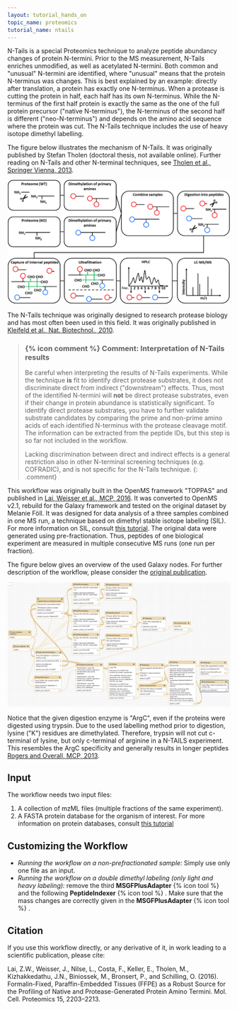 ```yaml
---
layout: tutorial_hands_on
topic_name: proteomics
tutorial_name: ntails
---
```


N-Tails is a special Proteomics technique to analyze peptide abundancy changes of protein N-termini. Prior to the MS measurement, N-Tails enriches unmodified, as well as acetylated N-termini. Both common and "unusual" N-termini are identified, where "unusual" means that the protein N-terminus was changes.
This is best explained by an example: directly after translation, a protein has exactly one N-terminus. When a protease is cutting the protein in half, each half has its own N-terminus. While the N-terminus of the first half protein is exactly the same as the one of the full protein precursor ("native N-terminus"), the N-terminus of the second half is different ("neo-N-terminus") and depends on the amino acid sequence where the protein was cut.
The N-Tails technique includes the use of heavy isotope dimethyl labelling.

The figure below illustrates the mechanism of N-Tails. It was originally published by Stefan Tholen (doctoral thesis, not available online). Further reading on N-Tails and other N-terminal techniques, see [Tholen et al., Springer Vienna, 2013](https://doi.org/10.1007/978-3-7091-0885-7_5).

![N-Tails technique](../../images/wf_ntails_technique.png "Overview of the N-Tails technique")

The N-Tails technique was originally designed to research protease biology and has most often been used in this field. It was originally published in [Kleifeld et al., Nat. Biotechnol., 2010](https://www.ncbi.nlm.nih.gov/pubmed/20208520).

> ### {% icon comment %} Comment: Interpretation of N-Tails results
>
> Be careful when interpreting the results of N-Tails experiments. While the technique **is** fit to identify direct protease substrates, it does not discriminate direct from indirect ("downstream") effects. Thus, most of the identified N-termini will **not** be direct protease substrates, even if their change in protein abundance is statistically significant. To identify direct protease substrates, you have to further validate substrate candidates by comparing the prime and non-prime amino acids of each identified N-terminus with the protease cleavage motif. The information can be extracted from the peptide IDs, but this step is so far not included in the workflow.
>
> Lacking discrimination between direct and indirect effects is a general restriction also in other N-terminal screening techniques (e.g. COFRADIC), and is not specific for the N-Tails technique.
{: .comment}

This workflow was originally built in the OpenMS framework "TOPPAS" and published in [Lai, Weisser et al., MCP, 2016](https://www.ncbi.nlm.nih.gov/pubmed/27087653). It was converted to OpenMS v2.1, rebuild for the Galaxy framework and tested on the original dataset by Melanie Föll. It was designed for data analysis of a three samples combined in one MS run, a technique based on dimethyl stable isotope labeling (SIL). For more information on SIL, consult [this tutorial]({{site.baseurl}}/topics/proteomics/tutorials/protein-quant-sil/tutorial.html). The original data were generated using pre-fractionation. Thus, peptides of one biological experiment are measured in multiple consecutive MS runs (one run per fraction).

The figure below gives an overview of the used Galaxy nodes. For further description of the workflow, please consider the [original publication](https://www.ncbi.nlm.nih.gov/pubmed/27087653).

![N-Tails Galaxy Workflow](../../images/wf_ntails_tripleDimethylLabel.png "N-Tails Galaxy Workflow")

Notice that the given digestion enzyme is "ArgC", even if the proteins were digested using trypsin. Due to the used labelling method prior to digestion, lysine ("K") residues are dimethylated. Therefore, trypsin will not cut c-terminal of lysine, but only c-terminal of arginine in a N-TAILS experiment. This resembles the ArgC specificity and generally results in longer peptides [Rogers and Overall, MCP, 2013](http://www.mcponline.org/content/12/12/3532.full).

## Input

The workflow needs two input files:

  1) A collection of mzML files (multiple fractions of the same experiment).
  2) A FASTA protein database for the organism of interest. For more information on protein databases, consult [this tutorial]({{site.baseurl}}/topics/proteomics/tutorials/database-handling/tutorial.html)

## Customizing the Workflow

- *Running the workflow on a non-prefractionated sample:* Simply use only one file as an input.
- *Running the workflow on a double dimethyl labeling (only light and heavy labeling):* remove the third **MSGFPlusAdapter** {% icon tool %} and the following **PeptideIndexer** {% icon tool %} . Make sure that the mass changes are correctly given in the **MSGFPlusAdapter** {% icon tool %} .

## Citation

If you use this workflow directly, or any derivative of it, in work leading to a scientific publication,
please cite:

Lai, Z.W., Weisser, J., Nilse, L., Costa, F., Keller, E., Tholen, M., Kizhakkedathu, J.N., Biniossek, M., Bronsert, P., and Schilling, O. (2016). Formalin-Fixed, Paraffin-Embedded Tissues (FFPE) as a Robust Source for the Profiling of Native and Protease-Generated Protein Amino Termini. Mol. Cell. Proteomics 15, 2203–2213.
